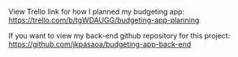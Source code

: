 View Trello link for how I planned my budgeting app: https://trello.com/b/tgWDAUGG/budgeting-app-planning

If you want to view my back-end github repository for this project: https://github.com/jkpasaoa/budgeting-app-back-end